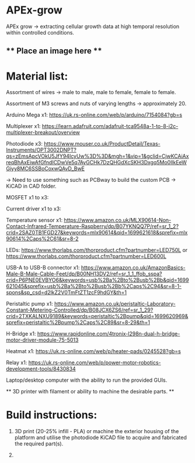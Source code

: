 # APEx-grow
APEx grow -> extracting cellular growth data at high temporal resolution within controlled conditions.

## ** Place an image here **


# Material list:

Assortment of wires -> male to male, male to female, female to female.

Assortment of M3 screws and nuts of varying lengths -> approximately 20.

Arduino Mega x1: https://uk.rs-online.com/web/p/arduino/7154084?gb=s

Multiplexer x1: https://learn.adafruit.com/adafruit-tca9548a-1-to-8-i2c-multiplexer-breakout/overview

Photodiode x3: https://www.mouser.co.uk/ProductDetail/Texas-Instruments/OPT3002DNPT?qs=zEmsApcVOkU5JfY94IcyUw%3D%3D&mgh=1&vip=1&gclid=CjwKCAiAxreqBhAxEiwAfGfndICDwVe5q7AyGCHk7DzQHGdXcSKH3Dxgq5Mo0llkEeWGiyy8MC6SSBoCoxwQAvD_BwE

-> Need to use something such as PCBway to build the custom PCB -> KiCAD in CAD folder.

MOSFET x1 to x3: 

Current driver x1 to x3: 

Temperature sensor x1: https://www.amazon.co.uk/MLX90614-Non-Contact-Infrared-Temperature-Raspberry/dp/B07YKNQQ7P/ref=sr_1_2?crid=2SAZ0TB1FGD27&keywords=mlx90614&qid=1699621618&sprefix=mlx90614%2Caps%2C61&sr=8-2

LEDs: https://www.thorlabs.com/thorproduct.cfm?partnumber=LED750L or https://www.thorlabs.com/thorproduct.cfm?partnumber=LED600L

USB-A to USB-B connector x1: https://www.amazon.co.uk/AmazonBasics-Male-B-Male-Cable-Feet/dp/B00NH13DV2/ref=sr_1_1_ffob_sspa?crid=P6PNE0EVBYO6&keywords=usb%2Ba%2Bto%2Busb%2Bb&qid=1699621045&sprefix=usb%2Ba%2Bto%2Busb%2Bb%2Caps%2C94&sr=8-1-spons&sp_csd=d2lkZ2V0TmFtZT1zcF9hdGY&th=1

Peristaltic pump x1: https://www.amazon.co.uk/peristaltic-Laboratory-Constant-Metering-Controlled/dp/B08JCX6ZS6/ref=sr_1_29?crid=2TXKALNXU9189&keywords=peristaltic%2Bpump&qid=1699620969&sprefix=peristaltic%2Bpump%2Caps%2C89&sr=8-29&th=1

H-Bridge x1: https://www.rapidonline.com/4tronix-l298n-dual-h-bridge-motor-driver-module-75-5013

Heatmat x1: https://uk.rs-online.com/web/p/heater-pads/0245528?gb=s

Relay x1: https://uk.rs-online.com/web/p/power-motor-robotics-development-tools/8430834

Laptop/desktop computer with the ability to run the provided GUIs.

 ** 3D printer with filament or ability to machine the desirable parts. **

# Build instructions:

1) 3D print (20-25% infill - PLA) or machine the exterior housing of the platform and utilise the photodiode KiCAD file to acquire and fabricated the required part(s).

2) 
